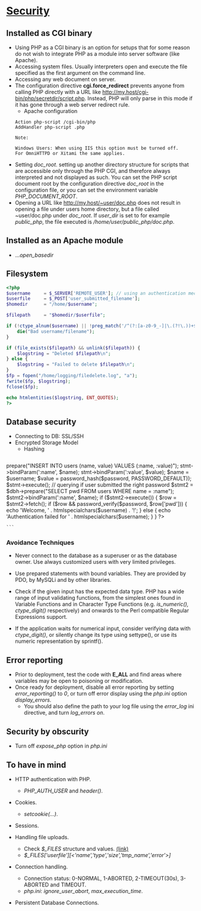 # [Security](http://php.net/manual/en/security.php)

## Installed as CGI binary

* Using PHP as a CGI binary is an option for setups that for some reason do not wish to integrate PHP as a module into server software (like Apache).
* Accessing system files. Usually interpreters open and execute the file specified as the first argument on the command line.
* Accessing any web document on server.
* The configuration directive **cgi.force_redirect** prevents anyone from 
calling PHP directly with a URL like http://my.host/cgi-bin/php/secretdir/script.php. Instead, PHP will only parse in this mode if it has gone through a web server redirect rule.
    * Apache configuration
    ```
    Action php-script /cgi-bin/php
    AddHandler php-script .php
    ```
    ```
    Note:

    Windows Users: When using IIS this option must be turned off. 
    For OmniHTTPD or Xitami the same applies.
    ```
* Setting *doc_root*. setting up another directory structure for scripts that are accessible only through the PHP CGI, and therefore always interpreted and not displayed as such. You can set the PHP script document root by the configuration directive *doc_root* in the configuration file, or you can set the environment variable *PHP_DOCUMENT_ROOT*.
* Opening a URL like http://my.host/~user/doc.php does not result in opening a file under users home directory, but a file called ~user/doc.php under *doc_root*. If *user_dir* is set to for example *public_php*, the file executed is */home/user/public_php/doc.php*.

## Installed as an Apache module

* ...*open_basedir*

## Filesystem

```php
<?php
$username     = $_SERVER['REMOTE_USER']; // using an authentication mechanisim
$userfile     = $_POST['user_submitted_filename'];
$homedir      = "/home/$username";

$filepath     = "$homedir/$userfile";

if (!ctype_alnum($username) || !preg_match('/^(?:[a-z0-9_-]|\.(?!\.))+$/iD', $userfile)) {
    die("Bad username/filename");
}

if (file_exists($filepath) && unlink($filepath)) {
    $logstring = "Deleted $filepath\n";
} else {
    $logstring = "Failed to delete $filepath\n";
}
$fp = fopen("/home/logging/filedelete.log", "a");
fwrite($fp, $logstring);
fclose($fp);

echo htmlentities($logstring, ENT_QUOTES);
?>
```

## Database security

* Connecting to DB: SSL/SSH
* Encrypted Storage Model
    * Hashing
    ```php

<?php

// storing password hash
$stmt = $dbh->prepare("INSERT INTO users (name, value) VALUES (:name, :value)");
stmt->bindParam(':name', $name);
stmt->bindParam(':value', $value);

$name = $username;
$value = password_hash($password, PASSWORD_DEFAULT));
$stmt->execute();

// querying if user submitted the right password
$stmt2 = $dbh->prepare("SELECT pwd FROM users WHERE name = :name");
$stmt2->bindParam(':name', $name);

if ($stmt2->execute()) {
    $row = $stmt2->fetch();
    if ($row && password_verify($password, $row['pwd'])) {
        echo 'Welcome, ' . htmlspecialchars($username) . '!';
    } else {
        echo 'Authentication failed for ' . htmlspecialchars($username);
    }
}

?>
    ```

### Avoidance Techniques

* Never connect to the database as a superuser or as the database owner. Use always customized users with very limited privileges.
* Use prepared statements with bound variables. They are provided by PDO, by MySQLi and by other libraries.
* Check if the given input has the expected data type. PHP has a wide range of input validating functions, from the simplest ones found in Variable Functions and in Character Type Functions (e.g. *is_numeric(), ctype_digit()* respectively) and onwards to the Perl compatible Regular Expressions support.

* If the application waits for numerical input, consider verifying data with *ctype_digit()*, or silently change its type using settype(), or use its numeric representation by sprintf().

## Error reporting

* Prior to deployment, test the code with **E_ALL** and find areas where variables may be open to poisoning or modification.
* Once ready for deployment, disable all error reporting by setting *error_reporting()* to *0*, or turn off error display using the *php.ini* option *display_errors*.
    * You should also define the path to your log file using the *error_log* ini directive, and turn *log_errors* *on*.

## Security by obscurity

* Turn off *expose_php* option in *php.ini*

## To have in mind

* HTTP authentication with PHP.
    * *PHP_AUTH_USER* and *header()*.
* Cookies.
    * *setcookie(...)*.
* Sessions.
* Handling file uploads.
    * Check *$_FILES* structure and values. [(link)](http://php.net/manual/en/features.file-upload.php#114004)
    * *$_FILES['userfile'][<'name','type','size','tmp_name','error'>]*

* Connection handling.
    * Connection status: 0-NORMAL, 1-ABORTED, 2-TIMEOUT(30s), 3-ABORTED and TIMEOUT.
    * *php.ini*: *ignore_user_abort*, *max_execution_time*.
* Persistent Database Connections.
